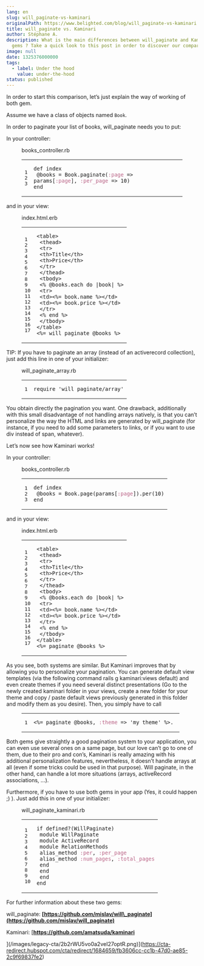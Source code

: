 ```yaml
---
lang: en
slug: will_paginate-vs-kaminari
originalPath: https://www.belighted.com/blog/will_paginate-vs-kaminari
title: will_paginate vs. Kaminari
author: Stéphane A.
description: What is the main differences between will_paginate and Kaminari
  gems ? Take a quick look to this post in order to discover our comparaison.
image: null
date: 1325376000000
tags:
  - label: Under the hood
    value: under-the-hood
status: published
---
```

In order to start this comparison, let’s just explain the way of working of both gem.

Assume we have a class of objects named `Book`.

In order to paginate your list of books, will\_paginate needs you to put:

In your controller:

<figure class="code"><figcaption><span>books_controller.rb</span></figcaption><div class="highlight"><table><tbody><tr><td class="gutter"><pre class="line-numbers"><span class="line-number">1</span>
<span class="line-number">2</span>
<span class="line-number">3</span>
</pre></td><td class="code"><pre><code class="ruby"><span class="line"><span class="k"><span class="function"><span class="keyword">def</span></span></span><span class="function"> <span class="nf"><span class="title">index</span></span></span><span class="nf"></span>
</span><span class="line"> <span class="vi"><span class="variable">@books</span></span> <span class="o">=</span> <span class="no"><span class="constant">Book</span></span><span class="o">.</span><span class="n">paginate</span><span class="p">(</span><span class="ss"><span class="symbol">:page</span></span> <span class="o">=&gt;</span> <span class="n">params</span><span class="o">[</span><span class="ss"><span class="symbol">:page</span></span><span class="o">]</span><span class="p">,</span> <span class="ss"><span class="symbol">:per_page</span></span> <span class="o">=&gt;</span> <span class="mi"><span class="number">10</span></span><span class="p">)</span>
</span><span class="line"><span class="k"><span class="keyword">end</span></span>
</span></code></pre></td></tr></tbody></table></div></figure>

and in your view:

<figure class="code"><figcaption><span>index.html.erb</span></figcaption><div class="highlight"><table><tbody><tr><td class="gutter"><pre class="line-numbers"><span class="line-number">1</span>
<span class="line-number">2</span>
<span class="line-number">3</span>
<span class="line-number">4</span>
<span class="line-number">5</span>
<span class="line-number">6</span>
<span class="line-number">7</span>
<span class="line-number">8</span>
<span class="line-number">9</span>
<span class="line-number">10</span>
<span class="line-number">11</span>
<span class="line-number">12</span>
<span class="line-number">13</span>
<span class="line-number">14</span>
<span class="line-number">15</span>
<span class="line-number">16</span>
<span class="line-number">17</span>
</pre></td><td class="code"><pre><code class="erb undefined"><span class="line"><span class="x">&lt;table&gt;</span>
</span><span class="line"><span class="x"> &lt;thead&gt;</span>
</span><span class="line"><span class="x"> &lt;tr&gt;</span>
</span><span class="line"><span class="x"> &lt;th&gt;Title&lt;/th&gt;</span>
</span><span class="line"><span class="x"> &lt;th&gt;Price&lt;/th&gt;</span>
</span><span class="line"><span class="x"> &lt;/tr&gt;</span>
</span><span class="line"><span class="x"> &lt;/thead&gt;</span>
</span><span class="line"><span class="x"> &lt;tbody&gt;</span>
</span><span class="line"><span class="x"> </span><span class="cp">&lt;%</span> <span class="vi">@books</span><span class="o">.</span><span class="n">each</span> <span class="k">do</span> <span class="o">|</span><span class="n">book</span><span class="o">|</span> <span class="cp">%&gt;</span><span class="x"></span>
</span><span class="line"><span class="x"> &lt;tr&gt;</span>
</span><span class="line"><span class="x"> &lt;td&gt;</span><span class="cp">&lt;%=</span> <span class="n">book</span><span class="o">.</span><span class="n">name</span> <span class="cp">%&gt;</span><span class="x">&lt;/td&gt;</span>
</span><span class="line"><span class="x"> &lt;td&gt;</span><span class="cp">&lt;%=</span> <span class="n">book</span><span class="o">.</span><span class="n">price</span> <span class="cp">%&gt;</span><span class="x">&lt;/td&gt;</span>
</span><span class="line"><span class="x"> &lt;/tr&gt;</span>
</span><span class="line"><span class="x"> </span><span class="cp">&lt;%</span> <span class="k">end</span> <span class="cp">%&gt;</span><span class="x"></span>
</span><span class="line"><span class="x"> &lt;/tbody&gt;</span>
</span><span class="line"><span class="x">&lt;/table&gt;</span>
</span><span class="line"><span class="cp">&lt;%=</span> <span class="n">will_paginate</span> <span class="vi">@books</span> <span class="cp">%&gt;</span><span class="x"></span>
</span></code></pre></td></tr></tbody></table></div></figure>

TIP: If you have to paginate an array (instead of an activerecord collection), just add this line in one of your initializer:

<figure class="code"><figcaption><span>will_paginate_array.rb</span></figcaption><div class="highlight"><table><tbody><tr><td class="gutter"><pre class="line-numbers"><span class="line-number">1</span>
</pre></td><td class="code"><pre><code class="ruby"><span class="line"><span class="nb"><span class="keyword">require</span></span> <span class="s1"><span class="string">'will_paginate/array'</span></span>
</span></code></pre></td></tr></tbody></table></div></figure>

You obtain directly the pagination you want. One drawback, additionally with this small disadvantage of not handling arrays natively, is that you can’t personalize the way the HTML and links are generated by will\_paginate (for instance, if you need to add some parameters to links, or if you want to use div instead of span, whatever).

Let’s now see how Kaminari works!

In your controller:

<figure class="code"><figcaption><span>books_controller.rb</span></figcaption><div class="highlight"><table><tbody><tr><td class="gutter"><pre class="line-numbers"><span class="line-number">1</span>
<span class="line-number">2</span>
<span class="line-number">3</span>
</pre></td><td class="code"><pre><code class="ruby"><span class="line"><span class="k"><span class="function"><span class="keyword">def</span></span></span><span class="function"> <span class="nf"><span class="title">index</span></span></span><span class="nf"></span>
</span><span class="line"> <span class="vi"><span class="variable">@books</span></span> <span class="o">=</span> <span class="no"><span class="constant">Book</span></span><span class="o">.</span><span class="n">page</span><span class="p">(</span><span class="n">params</span><span class="o">[</span><span class="ss"><span class="symbol">:page</span></span><span class="o">]</span><span class="p">)</span><span class="o">.</span><span class="n">per</span><span class="p">(</span><span class="mi"><span class="number">10</span></span><span class="p">)</span>
</span><span class="line"><span class="k"><span class="keyword">end</span></span>
</span></code></pre></td></tr></tbody></table></div></figure>

and in your view:

<figure class="code"><figcaption><span>index.html.erb</span></figcaption><div class="highlight"><table><tbody><tr><td class="gutter"><pre class="line-numbers"><span class="line-number">1</span>
<span class="line-number">2</span>
<span class="line-number">3</span>
<span class="line-number">4</span>
<span class="line-number">5</span>
<span class="line-number">6</span>
<span class="line-number">7</span>
<span class="line-number">8</span>
<span class="line-number">9</span>
<span class="line-number">10</span>
<span class="line-number">11</span>
<span class="line-number">12</span>
<span class="line-number">13</span>
<span class="line-number">14</span>
<span class="line-number">15</span>
<span class="line-number">16</span>
<span class="line-number">17</span>
</pre></td><td class="code"><pre><code class="erb undefined"><span class="line"><span class="x">&lt;table&gt;</span>
</span><span class="line"><span class="x"> &lt;thead&gt;</span>
</span><span class="line"><span class="x"> &lt;tr&gt;</span>
</span><span class="line"><span class="x"> &lt;th&gt;Title&lt;/th&gt;</span>
</span><span class="line"><span class="x"> &lt;th&gt;Price&lt;/th&gt;</span>
</span><span class="line"><span class="x"> &lt;/tr&gt;</span>
</span><span class="line"><span class="x"> &lt;/thead&gt;</span>
</span><span class="line"><span class="x"> &lt;tbody&gt;</span>
</span><span class="line"><span class="x"> </span><span class="cp">&lt;%</span> <span class="vi">@books</span><span class="o">.</span><span class="n">each</span> <span class="k">do</span> <span class="o">|</span><span class="n">book</span><span class="o">|</span> <span class="cp">%&gt;</span><span class="x"></span>
</span><span class="line"><span class="x"> &lt;tr&gt;</span>
</span><span class="line"><span class="x"> &lt;td&gt;</span><span class="cp">&lt;%=</span> <span class="n">book</span><span class="o">.</span><span class="n">name</span> <span class="cp">%&gt;</span><span class="x">&lt;/td&gt;</span>
</span><span class="line"><span class="x"> &lt;td&gt;</span><span class="cp">&lt;%=</span> <span class="n">book</span><span class="o">.</span><span class="n">price</span> <span class="cp">%&gt;</span><span class="x">&lt;/td&gt;</span>
</span><span class="line"><span class="x"> &lt;/tr&gt;</span>
</span><span class="line"><span class="x"> </span><span class="cp">&lt;%</span> <span class="k">end</span> <span class="cp">%&gt;</span><span class="x"></span>
</span><span class="line"><span class="x"> &lt;/tbody&gt;</span>
</span><span class="line"><span class="x">&lt;/table&gt;</span>
</span><span class="line"><span class="cp">&lt;%=</span> <span class="n">paginate</span> <span class="vi">@books</span> <span class="cp">%&gt;</span><span class="x"></span>
</span></code></pre></td></tr></tbody></table></div></figure>

As you see, both systems are similar. But Kaminari improves that by allowing you to personalize your pagination. You can generate default view templates (via the following command rails g kaminari:views default) and even create themes if you need several distinct presentations (Go to the newly created kaminari folder in your views, create a new folder for your theme and copy / paste default views previously generated in this folder and modify them as you desire). Then, you simply have to call

<figure class="code"><div class="highlight"><table><tbody><tr><td class="gutter"><pre class="line-numbers"><span class="line-number">1</span>
</pre></td><td class="code"><pre><code class="erb ruby"><span class="line"><span class="cp">&lt;%=</span> <span class="n">paginate</span> <span class="vi"><span class="variable">@books</span></span><span class="p">,</span> <span class="ss"><span class="symbol">:theme</span></span> <span class="o">=&gt;</span> <span class="s1"><span class="string">'my_theme'</span></span> <span class="cp">%&gt;</span><span class="x">. </span>
</span></code></pre></td></tr></tbody></table></div></figure>

Both gems give straightly a good pagination system to your application, you can even use several ones on a same page, but our love can’t go to one of them, due to their pro and con’s, Kaminari is really amazing with his additional personalization features, nevertheless, it doesn’t handle arrays at all (even if some tricks could be used in that purpose). Will paginate, in the other hand, can handle a lot more situations (arrays, activeRecord associations, …).

Furthermore, if you have to use both gems in your app (Yes, it could happen ;) ). Just add this in one of your initializer:

<figure class="code"><figcaption><span>will_paginate_kaminari.rb</span></figcaption><div class="highlight"><table><tbody><tr><td class="gutter"><pre class="line-numbers"><span class="line-number">1</span>
<span class="line-number">2</span>
<span class="line-number">3</span>
<span class="line-number">4</span>
<span class="line-number">5</span>
<span class="line-number">6</span>
<span class="line-number">7</span>
<span class="line-number">8</span>
<span class="line-number">9</span>
<span class="line-number">10</span>
</pre></td><td class="code"><pre><code class="ruby"><span class="line"><span class="k"><span class="keyword">if</span></span> <span class="n"><span class="keyword">defined</span>?</span><span class="p">(</span><span class="no"><span class="constant">WillPaginate</span></span><span class="p">)</span>
</span><span class="line"> <span class="k"><span class="class"><span class="keyword">module</span></span></span><span class="class"> <span class="nn"><span class="title">WillPaginate</span></span></span><span class="nn"></span>
</span><span class="line"> <span class="k"><span class="class"><span class="keyword">module</span></span></span><span class="class"> <span class="nn"><span class="title">ActiveRecord</span></span></span><span class="nn"></span>
</span><span class="line"> <span class="k"><span class="class"><span class="keyword">module</span></span></span><span class="class"> <span class="nn"><span class="title">RelationMethods</span></span></span><span class="nn"></span>
</span><span class="line"> <span class="n">alias_method</span> <span class="ss"><span class="symbol">:per</span></span><span class="p">,</span> <span class="ss"><span class="symbol">:per_page</span></span>
</span><span class="line"> <span class="n">alias_method</span> <span class="ss"><span class="symbol">:num_pages</span></span><span class="p">,</span> <span class="ss"><span class="symbol">:total_pages</span></span>
</span><span class="line"> <span class="k"><span class="keyword">end</span></span>
</span><span class="line"> <span class="k"><span class="keyword">end</span></span>
</span><span class="line"> <span class="k"><span class="keyword">end</span></span>
</span><span class="line"><span class="k"><span class="keyword">end</span></span>
</span></code></pre></td></tr></tbody></table></div></figure>

For further information about these two gems:

will\_paginate: **[https://github.com/mislav/will\_paginate](https://github.com/mislav/will_paginate)**

Kaminari: [**https://github.com/amatsuda/kaminari**  
  
](/images/legacy-cta/2b2rWU5vo0a2veI27optR.png)](https://cta-redirect.hubspot.com/cta/redirect/1684659/fb3606cc-cc1b-47d0-ae85-2c9f69837fe2)